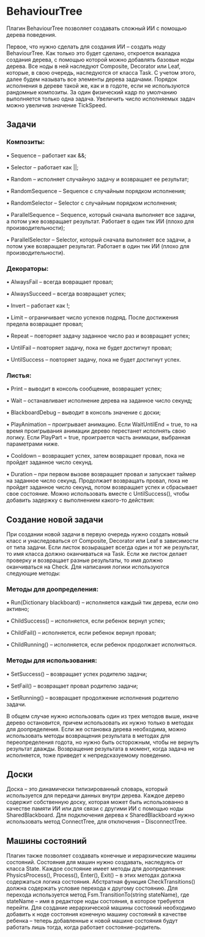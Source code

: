 # BehaviourTree
Плагин BehaviourTree позволяет создавать сложный ИИ с помощью дерева поведения.

Первое, что нужно сделать для создания ИИ – создать ноду BehaviourTree. Как только это будет сделано, откроется вкаладка создания дерева, с помощью которой можно добавлять базовые ноды дерева. Все ноды в ней наследуют Composite, Decorator или Leaf, которые, в свою очередь, наследуются от класса Task. С учетом этого, далее будем называть все элементы дерева задачами. Порядок исполнения в дереве такой же, как и в годоте, если не используются рандомные композиты. За один физический кадр по умолчанию выполняется только одна задача. Увеличить число исполняемых задач можно увеличив значение TickSpeed.

## Задачи
### Композиты:
•	Sequence – работает как &&;

•	Selector – работает как ||;

•	Random – исполняет случайную задачу и возвращает ее результат;

•	RandomSequence – Sequence с случайным порядком исполнения;

•	RandomSelector – Selector с случайным порядком исполнения;

•	ParallelSequence – Sequence, который сначала выполняет все задачи, а потом уже возвращает результат. Работает в один тик ИИ (плохо для производительности);

•	ParallelSelector – Selector, который сначала выполняет все задачи, а потом уже возвращает результат. Работает в один тик ИИ (плохо для производительности).

### Декораторы:
•	AlwaysFail – всегда вовращает провал;

•	AlwaysSucceed – всегда возвращает успех;

•	Invert – работает как !;

•	Limit – ограничивает число успехов подряд. После достижения предела возвращает провал;

•	Repeat – повторяет задачу заданное число раз и возвращает успех;

•	UntilFail – повторяет задачу, пока не будет достигнут провал;

•	UntilSuccess – повторяет задачу, пока не будет достигнут успех.

### Листья:
•	Print – выводит в консоль сообщение, возвращает успех;

•	Wait – останавливает исполнение дерева на заданное число секунд;

•	BlackboardDebug – выводит в консоль значение с доски;

•	PlayAnimation – проигрывает анимацию. Если WaitUntilEnd = true, то на время проигрывания анимации дерево перестанет исполнять свою логику. Если PlayPart = true, проиграется часть анимации, выбранная параметрами ниже.

•	Cooldown – возвращает успех, затем возвращает провал, пока не пройдет заданное число секунд.

•	Duration – при первом вызове возвращает провал и запускает таймер на заданное число секунд. Продолжает возвращать провал, пока не пройдет заданное число секунд, потом возвращает успех и сбрасывает свое состояние. Можно использовать вместе с UntilSuccess(), чтобы добавить задержку с выполнением какого-то действия:
 
## Создание новой задачи
При создании новой задачи в первую очередь нужно создать новый класс и унаследоваться от Composite, Decorator или Leaf в зависимости от типа задачи. Если листок возыращает всегда один и тот же результат, то имя класса должно оканчиваться на Task. Если же листок делает проверку и возвращает разные результаты, то имя должно оканчиваться на Check. Для написания логики используются следующие методы:

### Методы для доопределения:
•	Run(Dictionary blackboard) – исполняется каждый тик дерева, если оно активно;

•	ChildSuccess() – исполняется, если ребенок вернул успех;

•	ChildFail() – исполняется, если ребенок вернул провал;

•	ChildRunning() – исполняется, если ребенок продолжает исполняться.

### Методы для использования:
•	SetSuccess() – возвращает успех родителю задачи;

•	SetFail() – возвращает провал родителю задачи;

•	SetRunning() – возвращает продолжение исполнения родителю задачи.

В общем случае нужно использовать один из трех методов выше, иначе дерево остановится, причем использовать их нужно только в методах для доопределения. Если же остановка дерева необходима, можно использовать методы возвращения результата в методах для переопределения годота, но нужно быть осторожным, чтобы не вернуть результат дважды. Возвращение результата в момент, когда задача не исполняется, тоже приведет к непредсказуемому поведению.
## Доски
Доска – это динамически типизированный словарь, который используется для передачи данных внутри дерева. Каждое дерево содержит собственную доску, которая может быть использованно в качестве памяти ИИ или для связи с другими ИИ с помощью ноды SharedBlackboard. Для подключения дерева к SharedBlackboard нужно использовать метод ConnectTree, для отключения – DisconnectTree.
## Машины состояний
Плагин также позволяет создавать конечные и иерархические машины состояний.
Состояния для машин нужно создавать, наследуясь от класса State. Каждое состояние имеет методы для доопределения: PhysicsProcess(), Process(), Enter(), Exit() – в этих методах должна содержаться логика состояния. Абстратная функция CheckTransitions() должна содержать условие перехода к другому состоянию. Для перехода используется метод Fsm.TransitionTo(string stateName), где stateName – имя в редакторе ноды состояния, в которое требуется перейти. Для создание иерархической машины состояний необходимо добавить к ноде состояния конечную машину состояний в качестве ребенка – теперь добавленные к новой машине состояния будут работать лишь тогда, когда работает состояние-родитель.

